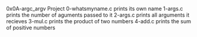 0x0A-argc_argv Project
0-whatsmyname.c prints its own name 
1-args.c prints the number of aguments passed to it
2-args.c prints all arguments it recieves
3-mul.c prints the product of two numbers
4-add.c prints the sum of positive numbers
